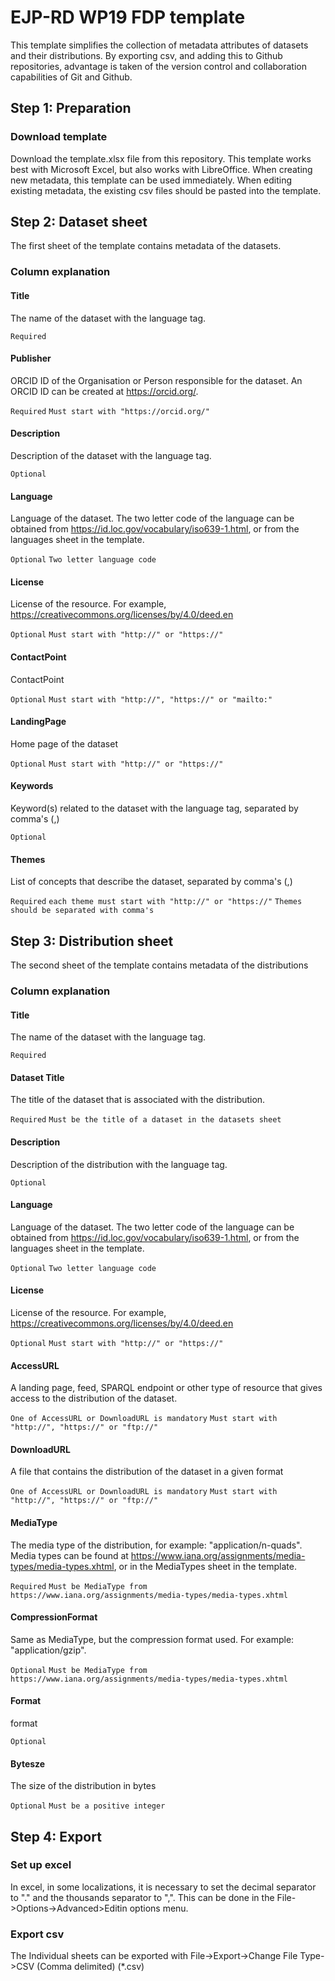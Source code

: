 # EJP-RD WP19 FDP template
This template simplifies the collection of metadata attributes of datasets and their distributions. By exporting csv, and adding this to Github repositories, advantage is taken of the version control and collaboration capabilities of Git and Github.

## Step 1: Preparation
### Download template
Download the template.xlsx file from this repository. This template works best with Microsoft Excel, but also works with LibreOffice.
When creating new metadata, this template can be used immediately. When editing existing metadata, the existing csv files should be pasted into the template.
## Step 2: Dataset sheet
The first sheet of the template contains metadata of the datasets.
### Column explanation
#### Title
The name of the dataset with the language tag.

`Required`
#### Publisher
ORCID ID of the Organisation or Person responsible for the dataset. An ORCID ID can be created at https://orcid.org/.

`Required` `Must start with "https://orcid.org/"`
#### Description
Description of the dataset with the language tag.

`Optional`
#### Language
Language of the dataset. The two letter code of the language can be obtained from https://id.loc.gov/vocabulary/iso639-1.html, or from the languages sheet in the template.

`Optional` `Two letter language code`
#### License
License of the resource. For example, https://creativecommons.org/licenses/by/4.0/deed.en

`Optional` `Must start with "http://" or "https://"`
#### ContactPoint
ContactPoint

`Optional` `Must start with "http://", "https://" or "mailto:"`
#### LandingPage
Home page of the dataset

`Optional` `Must start with "http://" or "https://"`
#### Keywords
Keyword(s) related to the dataset with the language tag, separated by comma's (,)

`Optional`
#### Themes
List of concepts that describe the dataset, separated by comma's (,)

`Required` `each theme must start with "http://" or "https://"` `Themes should be separated with comma's`

## Step 3: Distribution sheet
The second sheet of the template contains metadata of the distributions
### Column explanation
#### Title
The name of the dataset with the language tag.

`Required`
#### Dataset Title
The title of the dataset that is associated with the distribution.

`Required` `Must be the title of a dataset in the datasets sheet`
#### Description
Description of the distribution with the language tag.

`Optional`
#### Language
Language of the dataset. The two letter code of the language can be obtained from https://id.loc.gov/vocabulary/iso639-1.html, or from the languages sheet in the template.

`Optional` `Two letter language code`
#### License
License of the resource. For example, https://creativecommons.org/licenses/by/4.0/deed.en

`Optional` `Must start with "http://" or "https://"`
#### AccessURL
A landing page, feed, SPARQL endpoint or other type of resource that gives access to the distribution of the dataset.

`One of AccessURL or DownloadURL is mandatory` `Must start with "http://", "https://" or "ftp://"`
#### DownloadURL
A file that contains the distribution of the dataset in a given format

`One of AccessURL or DownloadURL is mandatory` `Must start with "http://", "https://" or "ftp://"`
#### MediaType
The media type of the distribution, for example: "application/n-quads". Media types can be found at https://www.iana.org/assignments/media-types/media-types.xhtml, or in the MediaTypes sheet in the template.

`Required` `Must be MediaType from https://www.iana.org/assignments/media-types/media-types.xhtml`
#### CompressionFormat
Same as MediaType, but the compression format used. For example: "application/gzip".

`Optional` `Must be MediaType from https://www.iana.org/assignments/media-types/media-types.xhtml`
#### Format
format

`Optional`
#### Bytesze
The size of the distribution in bytes

`Optional` `Must be a positive integer`
## Step 4: Export
### Set up excel
In excel, in some localizations, it is necessary to set the decimal separator to "." and the thousands separator to ",". This can be done in the File->Options->Advanced>Editin options menu.
### Export csv
The Individual sheets can be exported with File->Export->Change File Type->CSV (Comma delimited) (*.csv)
